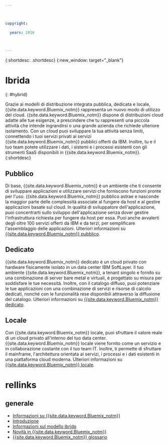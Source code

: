 ```yaml
---

 

copyright:

  years: 2016

 

---
```


{:shortdesc: .shortdesc}
{:new_window: target="_blank"}

# Ibrida
{: #hybrid}

Grazie ai modelli di distribuzione integrata pubblica, dedicata e locale, {{site.data.keyword.Bluemix_notm}} rappresenta un nuovo modo di utilizzo del cloud. {{site.data.keyword.Bluemix_notm}} dispone di distribuzioni cloud adatte alle tue esigenze, a prescindere che tu rappresenti una piccola attività che intende ingrandirsi o una grande azienda che richiede ulteriore isolamento. Con un cloud puoi sviluppare la tua attività senza limiti, connettendo i tuoi servizi privati ai servizi {{site.data.keyword.Bluemix_notm}} pubblici offerti da IBM. Inoltre, tu e il tuo team potete utilizzare i dati, i sistemi e i processi esistenti con gli strumenti SaaS disponibili in {{site.data.keyword.Bluemix_notm}}.
{:shortdesc}

## Pubblico

Di base,
{{site.data.keyword.Bluemix_notm}} è un ambiente che
ti consente di sviluppare applicazioni e utilizzare servizi che forniscono funzioni
pronte per l'uso. {{site.data.keyword.Bluemix_notm}} pubblico astrae e nasconde la maggior parte delle complessità associate al fungere da host e al gestire applicazioni basate sul cloud. In qualità di sviluppatore dell'applicazione, puoi concentrarti sullo sviluppo dell'applicazione senza dover gestire l'infrastruttura richiesta per fungere da host per essa. Puoi anche avvalerti degli oltre 100 servizi offerti da IBM e da terzi, per semplificare l'assemblaggio delle applicazioni. Ulteriori informazioni su [{{site.data.keyword.Bluemix_notm}} pubblico](../public/index.html).

## Dedicato

{{site.data.keyword.Bluemix_notm}} dedicato è un cloud privato con hardware fisicamente isolato in un data center IBM SoftLayer. Il tuo ambiente {{site.data.keyword.Bluemix_notm}}, a tenant singolo e fornito su una combinazione di server bare metal e virtuali, è progettato su misura per soddisfare le tue necessità. Inoltre, con il catalogo diffuso, puoi potenziare le tue applicazioni con una combinazione di servizi e risorse di calcolo dedicati, nonché con le funzionalità rese disponibili attraverso la diffusione del catalogo. Ulteriori informazioni su [{{site.data.keyword.Bluemix_notm}} dedicato](../dedicated/index.html).

## Locale

Con {{site.data.keyword.Bluemix_notm}} locale, puoi sfruttare il valore reale di un cloud privato all'interno del tuo data center.  {{site.data.keyword.Bluemix_notm}} locale viene fornito come un servizio e in collaborazione costante con il tuo team IT. Inoltre, ti permette di sfruttare il mainframe, l'architettura orientata ai servizi, i processi e i dati esistenti in una piattaforma cloud moderna. Ulteriori informazioni su [{{site.data.keyword.Bluemix_notm}} locale](../local/index.html).

# rellinks
## generale
* [Informazioni su {{site.data.keyword.Bluemix_notm}}](http://www.ibm.com/cloud-computing/bluemix/what-is-bluemix/)
* [Introduzione](http://www.ibm.com/cloud-computing/bluemix/getting-started/)
* [Informazioni sul modello ibrido](http://www.ibm.com/cloud-computing/bluemix/hybrid/)
* [Novità in {{site.data.keyword.Bluemix_notm}}](../whatsnew/index.html)
* [{{site.data.keyword.Bluemix_notm}} glossario](../overview/glossary/index.html)
